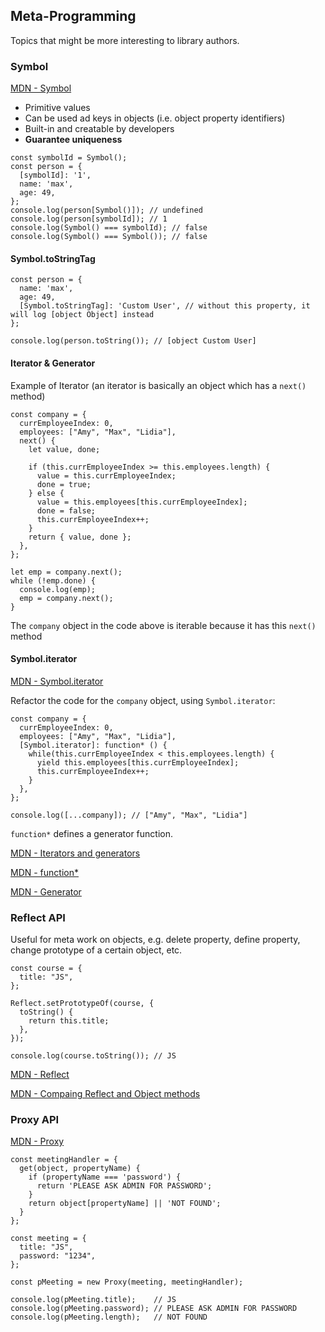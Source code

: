 ## Meta-Programming

Topics that might be more interesting to library authors.

### Symbol

[MDN - Symbol](https://developer.mozilla.org/en-US/docs/Web/JavaScript/Reference/Global_Objects/Symbol)

- Primitive values
- Can be used ad keys in objects (i.e. object property identifiers)
- Built-in and creatable by developers
- **Guarantee uniqueness**

```
const symbolId = Symbol();
const person = {
  [symbolId]: '1',
  name: 'max',
  age: 49,
};
console.log(person[Symbol()]); // undefined
console.log(person[symbolId]); // 1
console.log(Symbol() === symbolId); // false
console.log(Symbol() === Symbol()); // false
```

#### Symbol.toStringTag

```
const person = {
  name: 'max',
  age: 49,
  [Symbol.toStringTag]: 'Custom User', // without this property, it will log [object Object] instead
};

console.log(person.toString()); // [object Custom User]
```

#### Iterator & Generator

Example of Iterator (an iterator is basically an object which has a `next()` method)

```
const company = {
  currEmployeeIndex: 0,
  employees: ["Amy", "Max", "Lidia"],
  next() {
    let value, done;

    if (this.currEmployeeIndex >= this.employees.length) {
      value = this.currEmployeeIndex;
      done = true;
    } else {
      value = this.employees[this.currEmployeeIndex];
      done = false;
      this.currEmployeeIndex++;
    }
    return { value, done };
  },
};

let emp = company.next();
while (!emp.done) {
  console.log(emp);
  emp = company.next();
}
```
The `company` object in the code above is iterable because it has this `next()` method

#### Symbol.iterator

[MDN - Symbol.iterator](https://developer.mozilla.org/en-US/docs/Web/JavaScript/Reference/Global_Objects/Symbol/iterator)

Refactor the code for the `company` object, using `Symbol.iterator`:

```
const company = {
  currEmployeeIndex: 0,
  employees: ["Amy", "Max", "Lidia"],
  [Symbol.iterator]: function* () {
    while(this.currEmployeeIndex < this.employees.length) {
      yield this.employees[this.currEmployeeIndex];
      this.currEmployeeIndex++;
    }
  },
};

console.log([...company]); // ["Amy", "Max", "Lidia"]
```

`function*` defines a generator function. 

[MDN - Iterators and generators](https://developer.mozilla.org/en-US/docs/Web/JavaScript/Guide/Iterators_and_Generators)

[MDN - function*](https://developer.mozilla.org/en-US/docs/Web/JavaScript/Reference/Statements/function*)

[MDN - Generator](https://developer.mozilla.org/en-US/docs/Web/JavaScript/Reference/Global_Objects/Generator)


### Reflect API

Useful for meta work on objects, e.g. delete property, define property, change prototype of a certain object, etc.

```
const course = {
  title: "JS",
};

Reflect.setPrototypeOf(course, {
  toString() {
    return this.title;
  },
});

console.log(course.toString()); // JS
```

[MDN - Reflect](https://developer.mozilla.org/en-US/docs/Web/JavaScript/Reference/Global_Objects/Reflect)

[MDN - Compaing Reflect and Object methods](https://developer.mozilla.org/en-US/docs/Web/JavaScript/Reference/Global_Objects/Reflect/Comparing_Reflect_and_Object_methods)


### Proxy API

[MDN - Proxy](https://developer.mozilla.org/en-US/docs/Web/JavaScript/Reference/Global_Objects/Proxy)

```
const meetingHandler = {
  get(object, propertyName) {
    if (propertyName === 'password') {
      return 'PLEASE ASK ADMIN FOR PASSWORD';
    }
    return object[propertyName] || 'NOT FOUND';
  }
};

const meeting = {
  title: "JS",
  password: "1234",
};

const pMeeting = new Proxy(meeting, meetingHandler);

console.log(pMeeting.title);    // JS
console.log(pMeeting.password); // PLEASE ASK ADMIN FOR PASSWORD
console.log(pMeeting.length);   // NOT FOUND
```
